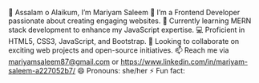 👋 Assalam o Alaikum, I’m Mariyam Saleem
🌟 I’m a Frontend Developer passionate about creating engaging websites.
👀 Currently learning MERN stack development to enhance my JavaScript expertise.
💻 Proficient in HTML5, CSS3, JavaScript, and Bootstrap.
💞 Looking to collaborate on exciting web projects and open-source initiatives.
📫 Reach me via mariyamsaleem87@gmail.com or https://www.linkedin.com/in/mariyam-saleem-a227052b7/
😄 Pronouns: she/her
⚡ Fun fact: 
